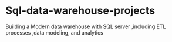 # Sql-data-warehouse-projects
Building a Modern data warehouse with SQL server ,including ETL processes ,data modeling, and analytics
